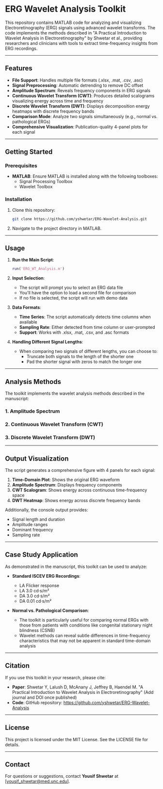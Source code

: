 # ERG Wavelet Analysis Toolkit

This repository contains MATLAB code for analyzing and visualizing Electroretinography (ERG) signals using advanced wavelet transforms. The code implements the methods described in "A Practical Introduction to Wavelet Analysis in Electroretinography" by Shwetar et al., providing researchers and clinicians with tools to extract time-frequency insights from ERG recordings.

---

## Features
- **File Support**: Handles multiple file formats (.xlsx, .mat, .csv, .asc)
- **Signal Preprocessing**: Automatic detrending to remove DC offset
- **Amplitude Spectrum**: Reveals frequency components in ERG signals
- **Continuous Wavelet Transform (CWT)**: Produces detailed scalograms visualizing energy across time and frequency
- **Discrete Wavelet Transform (DWT)**: Displays decomposition energy heatmaps with discrete frequency bands
- **Comparison Mode**: Analyze two signals simultaneously (e.g., normal vs. pathological ERGs)
- **Comprehensive Visualization**: Publication-quality 4-panel plots for each signal

---

## Getting Started

### Prerequisites

- **MATLAB**: Ensure MATLAB is installed along with the following toolboxes:
  - Signal Processing Toolbox
  - Wavelet Toolbox

### Installation

1. Clone this repository:
   ```bash
   git clone https://github.com/yshwetar/ERG-Wavelet-Analysis.git
   ```
2. Navigate to the project directory in MATLAB.

---

## Usage

1. **Run the Main Script**:
   ```matlab
   run('ERG_WT_Analysis.m')
   ```

2. **Input Selection**:
   - The script will prompt you to select an ERG data file
   - You'll have the option to load a second file for comparison
   - If no file is selected, the script will run with demo data

3. **Data Formats**:
   - **Time Series**: The script automatically detects time columns when available
   - **Sampling Rate**: Either detected from time column or user-prompted
   - **Support**: Works with .xlsx, .mat, .csv, and .asc formats

4. **Handling Different Signal Lengths**:
   - When comparing two signals of different lengths, you can choose to:
     - Truncate both signals to the length of the shorter one
     - Pad the shorter signal with zeros to match the longer one

---

## Analysis Methods

The toolkit implements the wavelet analysis methods described in the manuscript:

### 1. Amplitude Spectrum
### 2. Continuous Wavelet Transform (CWT)
### 3. Discrete Wavelet Transform (DWT)

---

## Output Visualization

The script generates a comprehensive figure with 4 panels for each signal:

1. **Time-Domain Plot**: Shows the original ERG waveform
2. **Amplitude Spectrum**: Displays frequency components
3. **CWT Scalogram**: Shows energy across continuous time-frequency space
4. **DWT Heatmap**: Shows energy across discrete frequency bands

Additionally, the console output provides:
- Signal length and duration
- Amplitude ranges
- Dominant frequency
- Sampling rate

---

## Case Study Application

As demonstrated in the manuscript, this toolkit can be used to analyze:

- **Standard ISCEV ERG Recordings**:
  - LA Flicker response
  - LA 3.0 cd·s/m²
  - DA 3.0 cd·s/m²
  - DA 0.01 cd·s/m²

- **Normal vs. Pathological Comparison**: 
  - The toolkit is particularly useful for comparing normal ERGs with those from patients with conditions like congenital stationary night blindness (CSNB)
  - Wavelet methods can reveal subtle differences in time-frequency characteristics that may not be apparent in standard time-domain analysis

---

## Citation

If you use this toolkit in your research, please cite:
- **Paper**: Shwetar Y, Lalush D, McAnany J, Jeffrey B, Haendel M. "A Practical Introduction to Wavelet Analysis in Electroretinography" (Add journal and DOI once published)
- **Code**: GitHub repository: https://github.com/yshwetar/ERG-Wavelet-Analysis

---

## License

This project is licensed under the MIT License. See the LICENSE file for details.

---

## Contact

For questions or suggestions, contact **Yousif Shwetar** at [yousif_shwetar@med.unc.edu].
